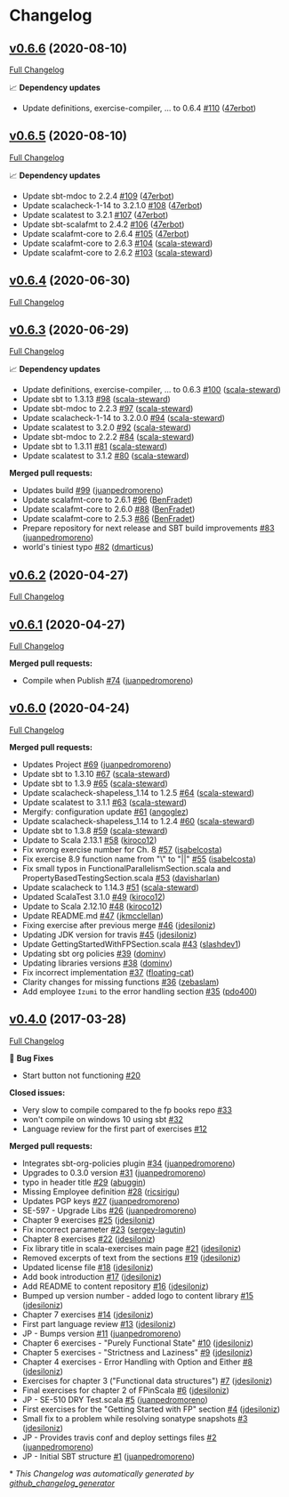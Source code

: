 # Changelog

## [v0.6.6](https://github.com/scala-exercises/exercises-fpinscala/tree/v0.6.6) (2020-08-10)

[Full Changelog](https://github.com/scala-exercises/exercises-fpinscala/compare/v0.6.5...v0.6.6)

📈 **Dependency updates**

- Update definitions, exercise-compiler, ... to 0.6.4 [\#110](https://github.com/scala-exercises/exercises-fpinscala/pull/110) ([47erbot](https://github.com/47erbot))

## [v0.6.5](https://github.com/scala-exercises/exercises-fpinscala/tree/v0.6.5) (2020-08-10)

[Full Changelog](https://github.com/scala-exercises/exercises-fpinscala/compare/v0.6.4...v0.6.5)

📈 **Dependency updates**

- Update sbt-mdoc to 2.2.4 [\#109](https://github.com/scala-exercises/exercises-fpinscala/pull/109) ([47erbot](https://github.com/47erbot))
- Update scalacheck-1-14 to 3.2.1.0 [\#108](https://github.com/scala-exercises/exercises-fpinscala/pull/108) ([47erbot](https://github.com/47erbot))
- Update scalatest to 3.2.1 [\#107](https://github.com/scala-exercises/exercises-fpinscala/pull/107) ([47erbot](https://github.com/47erbot))
- Update sbt-scalafmt to 2.4.2 [\#106](https://github.com/scala-exercises/exercises-fpinscala/pull/106) ([47erbot](https://github.com/47erbot))
- Update scalafmt-core to 2.6.4 [\#105](https://github.com/scala-exercises/exercises-fpinscala/pull/105) ([47erbot](https://github.com/47erbot))
- Update scalafmt-core to 2.6.3 [\#104](https://github.com/scala-exercises/exercises-fpinscala/pull/104) ([scala-steward](https://github.com/scala-steward))
- Update scalafmt-core to 2.6.2 [\#103](https://github.com/scala-exercises/exercises-fpinscala/pull/103) ([scala-steward](https://github.com/scala-steward))

## [v0.6.4](https://github.com/scala-exercises/exercises-fpinscala/tree/v0.6.4) (2020-06-30)

[Full Changelog](https://github.com/scala-exercises/exercises-fpinscala/compare/v0.6.3...v0.6.4)

## [v0.6.3](https://github.com/scala-exercises/exercises-fpinscala/tree/v0.6.3) (2020-06-29)

[Full Changelog](https://github.com/scala-exercises/exercises-fpinscala/compare/v0.6.2...v0.6.3)

📈 **Dependency updates**

- Update definitions, exercise-compiler, ... to 0.6.3 [\#100](https://github.com/scala-exercises/exercises-fpinscala/pull/100) ([scala-steward](https://github.com/scala-steward))
- Update sbt to 1.3.13 [\#98](https://github.com/scala-exercises/exercises-fpinscala/pull/98) ([scala-steward](https://github.com/scala-steward))
- Update sbt-mdoc to 2.2.3 [\#97](https://github.com/scala-exercises/exercises-fpinscala/pull/97) ([scala-steward](https://github.com/scala-steward))
- Update scalacheck-1-14 to 3.2.0.0 [\#94](https://github.com/scala-exercises/exercises-fpinscala/pull/94) ([scala-steward](https://github.com/scala-steward))
- Update scalatest to 3.2.0 [\#92](https://github.com/scala-exercises/exercises-fpinscala/pull/92) ([scala-steward](https://github.com/scala-steward))
- Update sbt-mdoc to 2.2.2 [\#84](https://github.com/scala-exercises/exercises-fpinscala/pull/84) ([scala-steward](https://github.com/scala-steward))
- Update sbt to 1.3.11 [\#81](https://github.com/scala-exercises/exercises-fpinscala/pull/81) ([scala-steward](https://github.com/scala-steward))
- Update scalatest to 3.1.2 [\#80](https://github.com/scala-exercises/exercises-fpinscala/pull/80) ([scala-steward](https://github.com/scala-steward))

**Merged pull requests:**

- Updates build [\#99](https://github.com/scala-exercises/exercises-fpinscala/pull/99) ([juanpedromoreno](https://github.com/juanpedromoreno))
- Update scalafmt-core to 2.6.1 [\#96](https://github.com/scala-exercises/exercises-fpinscala/pull/96) ([BenFradet](https://github.com/BenFradet))
- Update scalafmt-core to 2.6.0 [\#88](https://github.com/scala-exercises/exercises-fpinscala/pull/88) ([BenFradet](https://github.com/BenFradet))
- Update scalafmt-core to 2.5.3 [\#86](https://github.com/scala-exercises/exercises-fpinscala/pull/86) ([BenFradet](https://github.com/BenFradet))
- Prepare repository for next  release and SBT build improvements [\#83](https://github.com/scala-exercises/exercises-fpinscala/pull/83) ([juanpedromoreno](https://github.com/juanpedromoreno))
- world's tiniest typo [\#82](https://github.com/scala-exercises/exercises-fpinscala/pull/82) ([dmarticus](https://github.com/dmarticus))

## [v0.6.2](https://github.com/scala-exercises/exercises-fpinscala/tree/v0.6.2) (2020-04-27)

[Full Changelog](https://github.com/scala-exercises/exercises-fpinscala/compare/v0.6.1...v0.6.2)

## [v0.6.1](https://github.com/scala-exercises/exercises-fpinscala/tree/v0.6.1) (2020-04-27)

[Full Changelog](https://github.com/scala-exercises/exercises-fpinscala/compare/v0.6.0...v0.6.1)

**Merged pull requests:**

- Compile when Publish [\#74](https://github.com/scala-exercises/exercises-fpinscala/pull/74) ([juanpedromoreno](https://github.com/juanpedromoreno))

## [v0.6.0](https://github.com/scala-exercises/exercises-fpinscala/tree/v0.6.0) (2020-04-24)

[Full Changelog](https://github.com/scala-exercises/exercises-fpinscala/compare/v0.4.0...v0.6.0)

**Merged pull requests:**

- Updates Project [\#69](https://github.com/scala-exercises/exercises-fpinscala/pull/69) ([juanpedromoreno](https://github.com/juanpedromoreno))
- Update sbt to 1.3.10 [\#67](https://github.com/scala-exercises/exercises-fpinscala/pull/67) ([scala-steward](https://github.com/scala-steward))
- Update sbt to 1.3.9 [\#65](https://github.com/scala-exercises/exercises-fpinscala/pull/65) ([scala-steward](https://github.com/scala-steward))
- Update scalacheck-shapeless\_1.14 to 1.2.5 [\#64](https://github.com/scala-exercises/exercises-fpinscala/pull/64) ([scala-steward](https://github.com/scala-steward))
- Update scalatest to 3.1.1 [\#63](https://github.com/scala-exercises/exercises-fpinscala/pull/63) ([scala-steward](https://github.com/scala-steward))
- Mergify: configuration update [\#61](https://github.com/scala-exercises/exercises-fpinscala/pull/61) ([angoglez](https://github.com/angoglez))
- Update scalacheck-shapeless\_1.14 to 1.2.4 [\#60](https://github.com/scala-exercises/exercises-fpinscala/pull/60) ([scala-steward](https://github.com/scala-steward))
- Update sbt to 1.3.8 [\#59](https://github.com/scala-exercises/exercises-fpinscala/pull/59) ([scala-steward](https://github.com/scala-steward))
- Update to Scala 2.13.1 [\#58](https://github.com/scala-exercises/exercises-fpinscala/pull/58) ([kiroco12](https://github.com/kiroco12))
- Fix wrong exercise number for Ch. 8 [\#57](https://github.com/scala-exercises/exercises-fpinscala/pull/57) ([isabelcosta](https://github.com/isabelcosta))
- Fix exercise 8.9 function name from "\\" to "||" [\#55](https://github.com/scala-exercises/exercises-fpinscala/pull/55) ([isabelcosta](https://github.com/isabelcosta))
- Fix small typos in FunctionalParallelismSection.scala and PropertyBasedTestingSection.scala  [\#53](https://github.com/scala-exercises/exercises-fpinscala/pull/53) ([davisharlan](https://github.com/davisharlan))
- Update scalacheck to 1.14.3 [\#51](https://github.com/scala-exercises/exercises-fpinscala/pull/51) ([scala-steward](https://github.com/scala-steward))
- Updated ScalaTest 3.1.0 [\#49](https://github.com/scala-exercises/exercises-fpinscala/pull/49) ([kiroco12](https://github.com/kiroco12))
- Update to Scala 2.12.10 [\#48](https://github.com/scala-exercises/exercises-fpinscala/pull/48) ([kiroco12](https://github.com/kiroco12))
- Update README.md [\#47](https://github.com/scala-exercises/exercises-fpinscala/pull/47) ([jkmcclellan](https://github.com/jkmcclellan))
- Fixing exercise after previous merge [\#46](https://github.com/scala-exercises/exercises-fpinscala/pull/46) ([jdesiloniz](https://github.com/jdesiloniz))
- Updating JDK version for travis [\#45](https://github.com/scala-exercises/exercises-fpinscala/pull/45) ([jdesiloniz](https://github.com/jdesiloniz))
- Update GettingStartedWithFPSection.scala [\#43](https://github.com/scala-exercises/exercises-fpinscala/pull/43) ([slashdev1](https://github.com/slashdev1))
- Updating sbt org policies [\#39](https://github.com/scala-exercises/exercises-fpinscala/pull/39) ([dominv](https://github.com/dominv))
- Updating libraries versions [\#38](https://github.com/scala-exercises/exercises-fpinscala/pull/38) ([dominv](https://github.com/dominv))
- Fix incorrect implementation [\#37](https://github.com/scala-exercises/exercises-fpinscala/pull/37) ([floating-cat](https://github.com/floating-cat))
- Clarity changes for missing functions [\#36](https://github.com/scala-exercises/exercises-fpinscala/pull/36) ([zebaslam](https://github.com/zebaslam))
- Add employee `Izumi` to the error handling section [\#35](https://github.com/scala-exercises/exercises-fpinscala/pull/35) ([pdo400](https://github.com/pdo400))

## [v0.4.0](https://github.com/scala-exercises/exercises-fpinscala/tree/v0.4.0) (2017-03-28)

[Full Changelog](https://github.com/scala-exercises/exercises-fpinscala/compare/47e9036ab8130a3eb882ccdc3b9a0d45397dcb07...v0.4.0)

🐛 **Bug Fixes**

- Start button not functioning [\#20](https://github.com/scala-exercises/exercises-fpinscala/issues/20)

**Closed issues:**

- Very slow to compile compared to the fp books repo [\#33](https://github.com/scala-exercises/exercises-fpinscala/issues/33)
- won't compile on windows 10 using sbt  [\#32](https://github.com/scala-exercises/exercises-fpinscala/issues/32)
- Language review for the first part of exercises [\#12](https://github.com/scala-exercises/exercises-fpinscala/issues/12)

**Merged pull requests:**

- Integrates sbt-org-policies plugin [\#34](https://github.com/scala-exercises/exercises-fpinscala/pull/34) ([juanpedromoreno](https://github.com/juanpedromoreno))
- Upgrades to 0.3.0 version [\#31](https://github.com/scala-exercises/exercises-fpinscala/pull/31) ([juanpedromoreno](https://github.com/juanpedromoreno))
- typo in header title [\#29](https://github.com/scala-exercises/exercises-fpinscala/pull/29) ([abuggin](https://github.com/abuggin))
- Missing Employee definition [\#28](https://github.com/scala-exercises/exercises-fpinscala/pull/28) ([ricsirigu](https://github.com/ricsirigu))
- Updates PGP keys [\#27](https://github.com/scala-exercises/exercises-fpinscala/pull/27) ([juanpedromoreno](https://github.com/juanpedromoreno))
- SE-597 - Upgrade Libs [\#26](https://github.com/scala-exercises/exercises-fpinscala/pull/26) ([juanpedromoreno](https://github.com/juanpedromoreno))
- Chapter 9 exercises [\#25](https://github.com/scala-exercises/exercises-fpinscala/pull/25) ([jdesiloniz](https://github.com/jdesiloniz))
- Fix incorrect parameter [\#23](https://github.com/scala-exercises/exercises-fpinscala/pull/23) ([sergey-lagutin](https://github.com/sergey-lagutin))
- Chapter 8 exercises [\#22](https://github.com/scala-exercises/exercises-fpinscala/pull/22) ([jdesiloniz](https://github.com/jdesiloniz))
- Fix library title in scala-exercises main page [\#21](https://github.com/scala-exercises/exercises-fpinscala/pull/21) ([jdesiloniz](https://github.com/jdesiloniz))
- Removed excerpts of text from the sections [\#19](https://github.com/scala-exercises/exercises-fpinscala/pull/19) ([jdesiloniz](https://github.com/jdesiloniz))
- Updated license file [\#18](https://github.com/scala-exercises/exercises-fpinscala/pull/18) ([jdesiloniz](https://github.com/jdesiloniz))
- Add book introduction [\#17](https://github.com/scala-exercises/exercises-fpinscala/pull/17) ([jdesiloniz](https://github.com/jdesiloniz))
- Add README to content repository [\#16](https://github.com/scala-exercises/exercises-fpinscala/pull/16) ([jdesiloniz](https://github.com/jdesiloniz))
- Bumped up version number - added logo to content library [\#15](https://github.com/scala-exercises/exercises-fpinscala/pull/15) ([jdesiloniz](https://github.com/jdesiloniz))
- Chapter 7 exercises [\#14](https://github.com/scala-exercises/exercises-fpinscala/pull/14) ([jdesiloniz](https://github.com/jdesiloniz))
- First part language review [\#13](https://github.com/scala-exercises/exercises-fpinscala/pull/13) ([jdesiloniz](https://github.com/jdesiloniz))
- JP - Bumps version [\#11](https://github.com/scala-exercises/exercises-fpinscala/pull/11) ([juanpedromoreno](https://github.com/juanpedromoreno))
- Chapter 6 exercises - "Purely Functional State" [\#10](https://github.com/scala-exercises/exercises-fpinscala/pull/10) ([jdesiloniz](https://github.com/jdesiloniz))
- Chapter 5 exercises - "Strictness and Laziness" [\#9](https://github.com/scala-exercises/exercises-fpinscala/pull/9) ([jdesiloniz](https://github.com/jdesiloniz))
- Chapter 4 exercises - Error Handling with Option and Either [\#8](https://github.com/scala-exercises/exercises-fpinscala/pull/8) ([jdesiloniz](https://github.com/jdesiloniz))
- Exercises for chapter 3 \("Functional data structures"\) [\#7](https://github.com/scala-exercises/exercises-fpinscala/pull/7) ([jdesiloniz](https://github.com/jdesiloniz))
- Final exercises for chapter 2 of FPinScala [\#6](https://github.com/scala-exercises/exercises-fpinscala/pull/6) ([jdesiloniz](https://github.com/jdesiloniz))
- JP - SE-510 DRY Test.scala [\#5](https://github.com/scala-exercises/exercises-fpinscala/pull/5) ([juanpedromoreno](https://github.com/juanpedromoreno))
- First exercises for the "Getting Started with FP" section [\#4](https://github.com/scala-exercises/exercises-fpinscala/pull/4) ([jdesiloniz](https://github.com/jdesiloniz))
- Small fix to a problem while resolving sonatype snapshots [\#3](https://github.com/scala-exercises/exercises-fpinscala/pull/3) ([jdesiloniz](https://github.com/jdesiloniz))
- JP - Provides travis conf and deploy settings files [\#2](https://github.com/scala-exercises/exercises-fpinscala/pull/2) ([juanpedromoreno](https://github.com/juanpedromoreno))
- JP - Initial SBT structure [\#1](https://github.com/scala-exercises/exercises-fpinscala/pull/1) ([juanpedromoreno](https://github.com/juanpedromoreno))



\* *This Changelog was automatically generated by [github_changelog_generator](https://github.com/github-changelog-generator/github-changelog-generator)*
